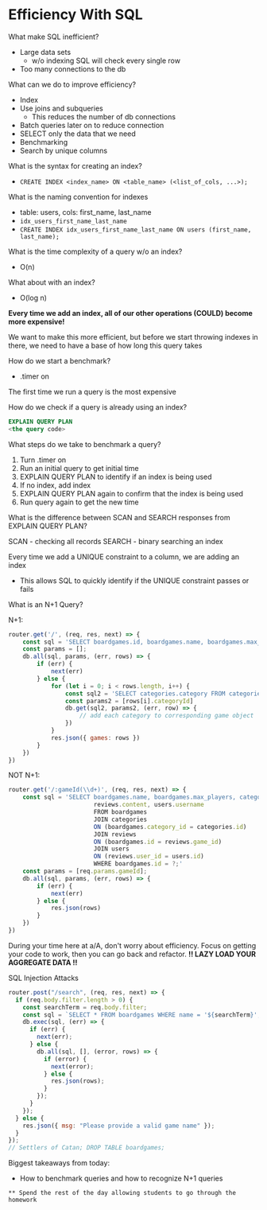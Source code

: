 # Efficiency With SQL

What make SQL inefficient?

- Large data sets
  - w/o indexing SQL will check every single row
- Too many connections to the db

What can we do to improve efficiency?

- Index
- Use joins and subqueries
  - This reduces the number of db connections
- Batch queries later on to reduce connection
- SELECT only the data that we need
- Benchmarking
- Search by unique columns

What is the syntax for creating an index?

- `CREATE INDEX <index_name> ON <table_name> (<list_of_cols, ...>);`

What is the naming convention for indexes

- table: users, cols: first_name, last_name
- `idx_users_first_name_last_name`
- `CREATE INDEX idx_users_first_name_last_name ON users (first_name, last_name);`

What is the time complexity of a query w/o an index?

- O(n)

What about with an index?

- O(log n)

**Every time we add an index, all of our other operations (COULD) become more expensive!**

We want to make this more efficient, but before we start throwing indexes in there, we need to have a base of how long this query takes

How do we start a benchmark?

- .timer on

The first time we run a query is the most expensive

How do we check if a query is already using an index?

```sql
EXPLAIN QUERY PLAN
<the query code>
```

What steps do we take to benchmark a query?

1. Turn .timer on
2. Run an initial query to get initial time
3. EXPLAIN QUERY PLAN to identify if an index is being used
4. If no index, add index
5. EXPLAIN QUERY PLAN again to confirm that the index is being used
6. Run query again to get the new time

What is the difference between SCAN and SEARCH responses from EXPLAIN QUERY PLAN?

SCAN - checking all records
SEARCH - binary searching an index

Every time we add a UNIQUE constraint to a column, we are adding an index

- This allows SQL to quickly identify if the UNIQUE constraint passes or fails

What is an N+1 Query?

N+1:

```js
router.get('/', (req, res, next) => {
    const sql = 'SELECT boardgames.id, boardgames.name, boardgames.max_players, boardgames.category_id FROM boardgames;'
    const params = [];
    db.all(sql, params, (err, rows) => {
        if (err) {
            next(err)
        } else {
            for (let i = 0; i < rows.length, i++) {
                const sql2 = 'SELECT categories.category FROM categories WHERE id = ?;'
                const params2 = [rows[i].categoryId]
                db.get(sql2, params2, (err, row) => {
                    // add each category to corresponding game object
                })
            }
            res.json({ games: rows })
        }
    })
})
```

NOT N+1:

```js
router.get('/:gameId(\\d+)', (req, res, next) => {
    const sql = 'SELECT boardgames.name, boardgames.max_players, categories.category,
                        reviews.content, users.username
                        FROM boardgames
                        JOIN categories
                        ON (boardgames.category_id = categories.id)
                        JOIN reviews
                        ON (boardgames.id = reviews.game_id)
                        JOIN users
                        ON (reviews.user_id = users.id)
                        WHERE boardgames.id = ?;'
    const params = [req.params.gameId];
    db.all(sql, params, (err, rows) => {
        if (err) {
            next(err)
        } else {
            res.json(rows)
        }
    })
})
```

During your time here at a/A, don't worry about efficiency. Focus on getting your
code to work, then you can go back and refactor.
**!! LAZY LOAD YOUR AGGREGATE DATA !!**

SQL Injection Attacks

```js
router.post("/search", (req, res, next) => {
  if (req.body.filter.length > 0) {
    const searchTerm = req.body.filter;
    const sql = `SELECT * FROM boardgames WHERE name = '${searchTerm}';`;
    db.exec(sql, (err) => {
      if (err) {
        next(err);
      } else {
        db.all(sql, [], (error, rows) => {
          if (error) {
            next(error);
          } else {
            res.json(rows);
          }
        });
      }
    });
  } else {
    res.json({ msg: "Please provide a valid game name" });
  }
});
// Settlers of Catan; DROP TABLE boardgames;
```

Biggest takeaways from today:

- How to benchmark queries and how to recognize N+1 queries

```
** Spend the rest of the day allowing students to go through the homework
```
